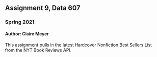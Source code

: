 ## Assignment 9, Data 607
### Spring 2021
#### Author: Claire Meyer

This assignment pulls in the latest Hardcover Nonfiction Best Sellers List from the NYT Book Reviews API. 
